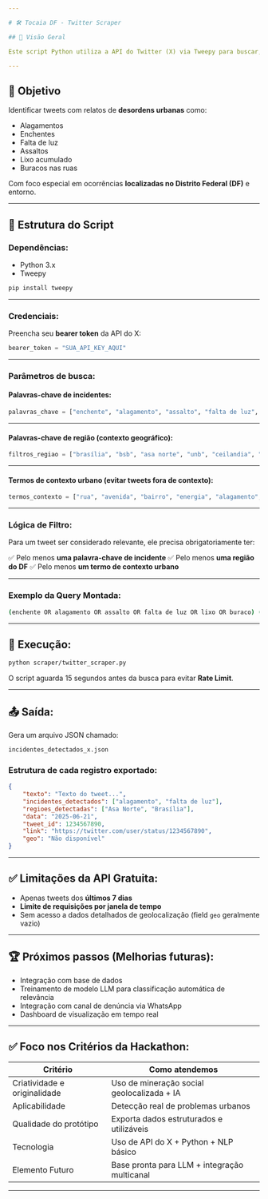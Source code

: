 ```yaml
---

# 🛠️ Tocaia DF - Twitter Scraper

## 📌 Visão Geral

Este script Python utiliza a API do Twitter (X) via Tweepy para buscar, filtrar e salvar em JSON publicações recentes relacionadas a **incidentes urbanos de segurança pública** no Distrito Federal e região. Ele faz parte do MVP da plataforma **Tocaia DF**, criada durante a CPBR17.

---
```


## 🎯 Objetivo

Identificar tweets com relatos de **desordens urbanas** como:

* Alagamentos
* Enchentes
* Falta de luz
* Assaltos
* Lixo acumulado
* Buracos nas ruas

Com foco especial em ocorrências **localizadas no Distrito Federal (DF)** e entorno.

---

## 🧱 Estrutura do Script

### Dependências:

* Python 3.x
* Tweepy

```bash
pip install tweepy
```

---

### Credenciais:

Preencha seu **bearer token** da API do X:

```python
bearer_token = "SUA_API_KEY_AQUI"
```

---

### Parâmetros de busca:

#### Palavras-chave de incidentes:

```python
palavras_chave = ["enchente", "alagamento", "assalto", "falta de luz", "lixo", "buraco"]
```

---

#### Palavras-chave de região (contexto geográfico):

```python
filtros_regiao = ["brasília", "bsb", "asa norte", "unb", "ceilandia", "taguatinga", "gama", "samambaia", "planaltina"]
```

---

#### Termos de contexto urbano (evitar tweets fora de contexto):

```python
termos_contexto = ["rua", "avenida", "bairro", "energia", "alagamento", "enchente", "falta de luz", "trânsito", "problema", "cidade", "governo", "denúncia", "CEB", "IPES"]
```

---

### Lógica de Filtro:

Para um tweet ser considerado relevante, ele precisa obrigatoriamente ter:

✅ Pelo menos **uma palavra-chave de incidente**
✅ Pelo menos **uma região do DF**
✅ Pelo menos **um termo de contexto urbano**

---

### Exemplo da Query Montada:

```bash
(enchente OR alagamento OR assalto OR falta de luz OR lixo OR buraco) (brasília OR bsb OR "asa norte" OR unb OR ceilandia OR taguatinga OR gama OR samambaia OR planaltina) lang:pt
```

---

## 🚀 Execução:

```bash
python scraper/twitter_scraper.py
```

O script aguarda 15 segundos antes da busca para evitar **Rate Limit**.

---

## 📤 Saída:

Gera um arquivo JSON chamado:

```bash
incidentes_detectados_x.json
```

### Estrutura de cada registro exportado:

```json
{
    "texto": "Texto do tweet...",
    "incidentes_detectados": ["alagamento", "falta de luz"],
    "regioes_detectadas": ["Asa Norte", "Brasília"],
    "data": "2025-06-21",
    "tweet_id": 1234567890,
    "link": "https://twitter.com/user/status/1234567890",
    "geo": "Não disponível"
}
```

---

## ✅ Limitações da API Gratuita:

* Apenas tweets dos **últimos 7 dias**
* **Limite de requisições por janela de tempo**
* Sem acesso a dados detalhados de geolocalização (field `geo` geralmente vazio)

---

## 🏆 Próximos passos (Melhorias futuras):

* Integração com base de dados
* Treinamento de modelo LLM para classificação automática de relevância
* Integração com canal de denúncia via WhatsApp
* Dashboard de visualização em tempo real

---

## ✅ Foco nos Critérios da Hackathon:

| Critério                     | Como atendemos                               |
| ---------------------------- | -------------------------------------------- |
| Criatividade e originalidade | Uso de mineração social geolocalizada + IA   |
| Aplicabilidade               | Detecção real de problemas urbanos           |
| Qualidade do protótipo       | Exporta dados estruturados e utilizáveis     |
| Tecnologia                   | Uso de API do X + Python + NLP básico        |
| Elemento Futuro              | Base pronta para LLM + integração multicanal |

---
